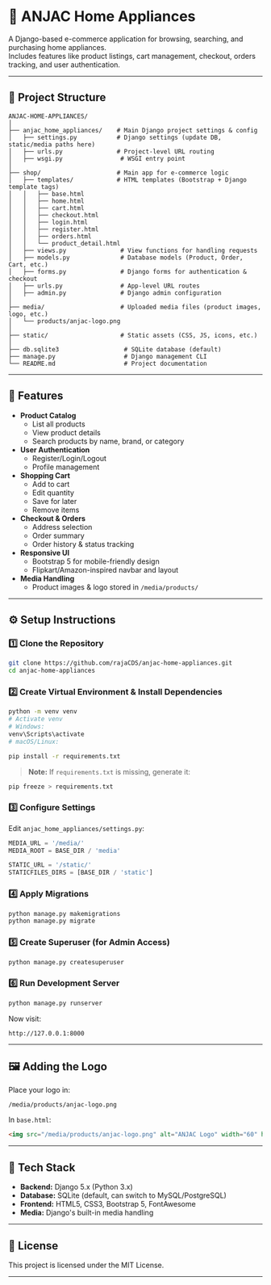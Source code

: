 # 🛒 ANJAC Home Appliances

A Django-based e-commerce application for browsing, searching, and purchasing home appliances.  
Includes features like product listings, cart management, checkout, orders tracking, and user authentication.

---

## 📂 Project Structure

```
ANJAC-HOME-APPLIANCES/
│
├── anjac_home_appliances/    # Main Django project settings & config
│   ├── settings.py           # Django settings (update DB, static/media paths here)
│   ├── urls.py               # Project-level URL routing
│   ├── wsgi.py                # WSGI entry point
│
├── shop/                     # Main app for e-commerce logic
│   ├── templates/            # HTML templates (Bootstrap + Django template tags)
│   │   ├── base.html
│   │   ├── home.html
│   │   ├── cart.html
│   │   ├── checkout.html
│   │   ├── login.html
│   │   ├── register.html
│   │   ├── orders.html
│   │   └── product_detail.html
│   ├── views.py               # View functions for handling requests
│   ├── models.py              # Database models (Product, Order, Cart, etc.)
│   ├── forms.py               # Django forms for authentication & checkout
│   ├── urls.py                # App-level URL routes
│   ├── admin.py               # Django admin configuration
│
├── media/                     # Uploaded media files (product images, logo, etc.)
│   └── products/anjac-logo.png
│
├── static/                    # Static assets (CSS, JS, icons, etc.)
│
├── db.sqlite3                  # SQLite database (default)
├── manage.py                   # Django management CLI
└── README.md                   # Project documentation
```

---

## 🚀 Features

- **Product Catalog**
  - List all products
  - View product details
  - Search products by name, brand, or category
- **User Authentication**
  - Register/Login/Logout
  - Profile management
- **Shopping Cart**
  - Add to cart
  - Edit quantity
  - Save for later
  - Remove items
- **Checkout & Orders**
  - Address selection
  - Order summary
  - Order history & status tracking
- **Responsive UI**
  - Bootstrap 5 for mobile-friendly design
  - Flipkart/Amazon-inspired navbar and layout
- **Media Handling**
  - Product images & logo stored in `/media/products/`

---

## ⚙️ Setup Instructions

### 1️⃣ Clone the Repository
```bash
git clone https://github.com/rajaCDS/anjac-home-appliances.git
cd anjac-home-appliances
```

### 2️⃣ Create Virtual Environment & Install Dependencies
```bash
python -m venv venv
# Activate venv
# Windows:
venv\Scripts\activate
# macOS/Linux:

pip install -r requirements.txt
```

> **Note:** If `requirements.txt` is missing, generate it:
```bash
pip freeze > requirements.txt
```

### 3️⃣ Configure Settings
Edit `anjac_home_appliances/settings.py`:
```python
MEDIA_URL = '/media/'
MEDIA_ROOT = BASE_DIR / 'media'

STATIC_URL = '/static/'
STATICFILES_DIRS = [BASE_DIR / 'static']
```

### 4️⃣ Apply Migrations
```bash
python manage.py makemigrations
python manage.py migrate
```

### 5️⃣ Create Superuser (for Admin Access)
```bash
python manage.py createsuperuser
```

### 6️⃣ Run Development Server
```bash
python manage.py runserver
```
Now visit:  
```
http://127.0.0.1:8000
```

---

## 🖼️ Adding the Logo
Place your logo in:
```
/media/products/anjac-logo.png
```
In `base.html`:
```html
<img src="/media/products/anjac-logo.png" alt="ANJAC Logo" width="60" height="60">
```

---

## 📌 Tech Stack
- **Backend:** Django 5.x (Python 3.x)
- **Database:** SQLite (default, can switch to MySQL/PostgreSQL)
- **Frontend:** HTML5, CSS3, Bootstrap 5, FontAwesome
- **Media:** Django's built-in media handling

---

## 📄 License
This project is licensed under the MIT License.

---
